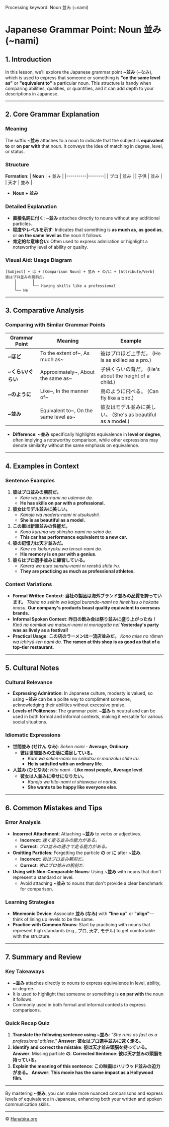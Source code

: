 Processing keyword: Noun 並み (~nami)
# Japanese Grammar Point: Noun 並み (~nami)

## 1. Introduction
In this lesson, we'll explore the Japanese grammar point **~並み** (~なみ), which is used to express that someone or something is **"on the same level as"** or **"equivalent to"** a particular noun. This structure is handy when comparing abilities, qualities, or quantities, and it can add depth to your descriptions in Japanese.

---
## 2. Core Grammar Explanation
### Meaning
The suffix **~並み** attaches to a noun to indicate that the subject is **equivalent to** or **on par with** that noun. It conveys the idea of matching in degree, level, or status.
### Structure
**Formation:**
| **Noun** | + 並み |
|----------|--------|
| プロ      | 並み   |
| 子供      | 並み   |
| 天才      | 並み   |
- **Noun + 並み**
### Detailed Explanation
- **直接名詞に付く**: **~並み** attaches directly to nouns without any additional particles.
- **程度やレベルを示す**: Indicates that something is **as much as**, **as good as**, or **on the same level as** the noun it follows.
- **肯定的な意味合い**: Often used to express admiration or highlight a noteworthy level of ability or quality.
### Visual Aid: Usage Diagram
```plaintext
[Subject] + は + [Comparison Noun] + 並み + の/に + [Attribute/Verb]
彼はプロ並みの腕前だ。
    │       │
    │       └── Having skills like a professional
    └── He
```
---
## 3. Comparative Analysis
### Comparing with Similar Grammar Points
| Grammar Point      | Meaning                                       | Example                                       |
|--------------------|-----------------------------------------------|-----------------------------------------------|
| **~ほど**          | To the extent of~, As much as~                | 彼はプロほど上手だ。 (He is as skilled as a pro.) |
| **~くらい/ぐらい** | Approximately~, About the same as~            | 子供くらいの背だ。 (He's about the height of a child.) |
| **~のように**       | Like~, In the manner of~                      | 鳥のように飛べる。 (Can fly like a bird.)        |
| **~並み**          | Equivalent to~, On the same level as~         | 彼女はモデル並みに美しい。 (She's as beautiful as a model.) |
- **Difference**: **~並み** specifically highlights equivalence in **level or degree**, often implying a noteworthy comparison, while other expressions may denote similarity without the same emphasis on equivalence.
---
## 4. Examples in Context
### Sentence Examples
1. **彼はプロ並みの腕前だ。**
   - *Kare wa puro-nami no udemae da.*
   - **He has skills on par with a professional.**
2. **彼女はモデル並みに美しい。**
   - *Kanojo wa moderu-nami ni utsukushii.*
   - **She is as beautiful as a model.**
3. **この車は新車並みの性能だ。**
   - *Kono kuruma wa shinsha-nami no seinō da.*
   - **This car has performance equivalent to a new car.**
4. **彼の記憶力は天才並みだ。**
   - *Kare no kiokuryoku wa tensai-nami da.*
   - **His memory is on par with a genius.**
5. **彼らはプロ選手並みに練習している。**
   - *Karera wa puro senshu-nami ni renshū shite iru.*
   - **They are practicing as much as professional athletes.**
### Context Variations
- **Formal Written Context**:
  **当社の製品は海外ブランド並みの品質を誇っています。**
  *Tōsha no seihin wa kaigai burando-nami no hinshitsu o hokotte imasu.*
  **Our company's products boast quality equivalent to overseas brands.**
- **Informal Spoken Context**:
  **昨日の飲み会は祭り並みに盛り上がったね！**
  *Kinō no nomikai wa matsuri-nami ni moriagatta ne!*
  **Yesterday's party was as lively as a festival!**
- **Practical Usage**:
  **この店のラーメンは一流店並みだ。**
  *Kono mise no rāmen wa ichiryū-ten nami da.*
  **The ramen at this shop is as good as that of a top-tier restaurant.**
---
## 5. Cultural Notes
### Cultural Relevance
- **Expressing Admiration**: In Japanese culture, modesty is valued, so using **~並み** can be a polite way to compliment someone, acknowledging their abilities without excessive praise.
- **Levels of Politeness**: The grammar point **~並み** is neutral and can be used in both formal and informal contexts, making it versatile for various social situations.
### Idiomatic Expressions
- **世間並み (せけん なみ)**: *Seken nami* - **Average**, **Ordinary**.
  - **彼は世間並みの生活に満足している。**
    - *Kare wa seken-nami no seikatsu ni manzoku shite iru.*
    - **He is satisfied with an ordinary life.**
- **人並み (ひとなみ)**: *Hito nami* - **Like most people**, **Average level**.
  - **彼女は人並みに幸せになりたい。**
    - *Kanojo wa hito-nami ni shiawase ni naritai.*
    - **She wants to be happy like everyone else.**
---
## 6. Common Mistakes and Tips
### Error Analysis
- **Incorrect Attachment**: Attaching **~並み** to verbs or adjectives.
  - **Incorrect**: *速く走る並みの能力がある。*
  - **Correct**: *プロ並みの速さで走る能力がある。*
- **Omitting Particles**: Forgetting the particle **の** or **に** after **~並み**.
  - **Incorrect**: *彼はプロ並み腕前だ。*
  - **Correct**: *彼はプロ並みの腕前だ.*
- **Using with Non-Comparable Nouns**: Using **~並み** with nouns that don't represent a standard or level.
  - Avoid attaching **~並み** to nouns that don't provide a clear benchmark for comparison.
### Learning Strategies
- **Mnemonic Device**: Associate **並み (なみ)** with **"line up"** or **"align"**—think of lining up levels to be the same.
- **Practice with Common Nouns**: Start by practicing with nouns that represent high standards (e.g., プロ, 天才, モデル) to get comfortable with the structure.
---
## 7. Summary and Review
### Key Takeaways
- **~並み** attaches directly to nouns to express equivalence in level, ability, or degree.
- It is used to highlight that someone or something is **on par with** the noun it follows.
- Commonly used in both formal and informal contexts to express comparisons.
### Quick Recap Quiz
1. **Translate the following sentence using ~並み**:
   *"She runs as fast as a professional athlete."*
   **Answer**:
   **彼女はプロ選手並みに速く走る。**
2. **Identify and correct the mistake**:
   **彼は天才並み頭脳を持っている。**
   **Answer**:
   Missing particle **の**.
   **Corrected Sentence**:
   **彼は天才並みの頭脳を持っている。**
3. **Explain the meaning of this sentence**:
   **この映画はハリウッド並みの迫力がある。**
   **Answer**:
   **This movie has the same impact as a Hollywood film.**
---
By mastering **~並み**, you can make more nuanced comparisons and express levels of equivalence in Japanese, enhancing both your written and spoken communication skills.


---

© [Hanabira.org](https://hanabira.org)

